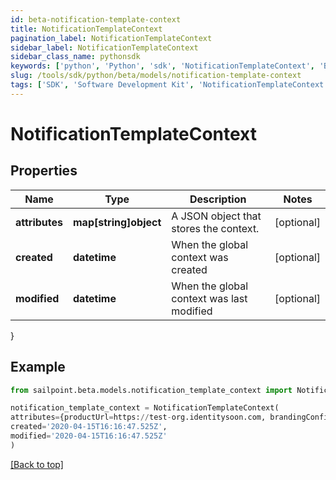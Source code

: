 ```yaml
---
id: beta-notification-template-context
title: NotificationTemplateContext
pagination_label: NotificationTemplateContext
sidebar_label: NotificationTemplateContext
sidebar_class_name: pythonsdk
keywords: ['python', 'Python', 'sdk', 'NotificationTemplateContext', 'BetaNotificationTemplateContext'] 
slug: /tools/sdk/python/beta/models/notification-template-context
tags: ['SDK', 'Software Development Kit', 'NotificationTemplateContext', 'BetaNotificationTemplateContext']
---
```


# NotificationTemplateContext


## Properties

Name | Type | Description | Notes
------------ | ------------- | ------------- | -------------
**attributes** | **map[string]object** | A JSON object that stores the context. | [optional] 
**created** | **datetime** | When the global context was created | [optional] 
**modified** | **datetime** | When the global context was last modified | [optional] 
}

## Example

```python
from sailpoint.beta.models.notification_template_context import NotificationTemplateContext

notification_template_context = NotificationTemplateContext(
attributes={productUrl=https://test-org.identitysoon.com, brandingConfigs={default={narrowLogoURL=null, productName=SailPoint, standardLogoURL=null, navigationColor=011E64, actionButtonColor=20B2DE, emailFromAddress=null, activeLinkColor=20B2DE, loginInformationalMessage=null}}},
created='2020-04-15T16:16:47.525Z',
modified='2020-04-15T16:16:47.525Z'
)

```
[[Back to top]](#) 

